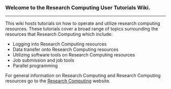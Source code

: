 ### Welcome to the Research Computing User Tutorials Wiki.

------

This wiki hosts tutorials on how to operate and utilize research computing resources. These tutorials cover a broad range of topics surrounding the resources that Research Computing which include:  
- Logging into Research Computing resources
- Data transfer onto Research Computing resources
- Utilizing software tools on Research Computing resources
- Job submission and job tools
- Parallel programming

For general information on Research Computing and Research Computing resources go to the [Research Computing](https://rc.colorado.edu/) website.

